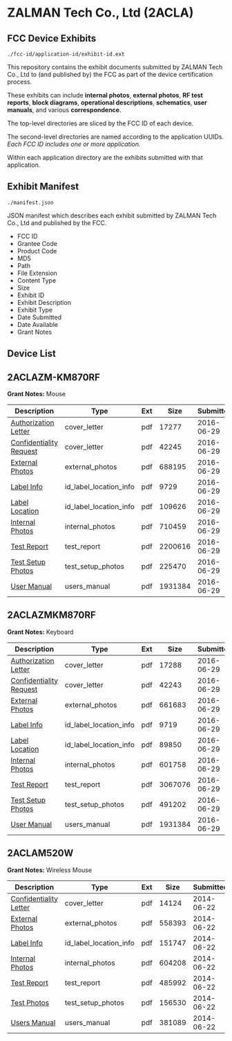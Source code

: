 # ZALMAN Tech Co., Ltd (2ACLA)
## FCC Device Exhibits

```
./fcc-id/application-id/exhibit-id.ext
```

This repository contains the exhibit documents submitted by ZALMAN Tech Co., Ltd to (and published by) the FCC as part of the device certification process.

These exhibits can include **internal photos**, **external photos**, **RF test reports**, **block diagrams**, **operational descriptions**, **schematics**, **user manuals**, and various **correspondence**.

The top-level directories are sliced by the FCC ID of each device.

The second-level directories are named according to the application UUIDs. *Each FCC ID includes one or more application.*

Within each application directory are the exhibits submitted with that application. 

## Exhibit Manifest

```
./manifest.json
```

JSON manifest which describes each exhibit submitted by ZALMAN Tech Co., Ltd and published by the FCC.

- FCC ID
- Grantee Code
- Product Code
- MD5
- Path
- File Extension
- Content Type
- Size
- Exhibit ID
- Exhibit Description
- Exhibit Type
- Date Submitted
- Date Available
- Grant Notes

## Device List
## 2ACLAZM-KM870RF
**Grant Notes:** Mouse

| Description | Type | Ext | Size | Submitted | Available |
| ----------- | ---- | --- | ---- | --------- | --------- |
| [Authorization Letter](2ACLAZM-KM870RF/21bccc3c180ad0a29620405fd00120a0/3044986.pdf) | cover_letter | pdf | 17277 | 2016-06-29 | 2016-06-29 |
| [Confidentiality Request](2ACLAZM-KM870RF/21bccc3c180ad0a29620405fd00120a0/3044987.pdf) | cover_letter | pdf | 42245 | 2016-06-29 | 2016-06-29 |
| [External Photos](2ACLAZM-KM870RF/21bccc3c180ad0a29620405fd00120a0/3044988.pdf) | external_photos | pdf | 688195 | 2016-06-29 | 2016-06-29 |
| [Label Info](2ACLAZM-KM870RF/21bccc3c180ad0a29620405fd00120a0/3044990.pdf) | id_label_location_info | pdf | 9729 | 2016-06-29 | 2016-06-29 |
| [Label Location](2ACLAZM-KM870RF/21bccc3c180ad0a29620405fd00120a0/3044991.pdf) | id_label_location_info | pdf | 109626 | 2016-06-29 | 2016-06-29 |
| [Internal Photos](2ACLAZM-KM870RF/21bccc3c180ad0a29620405fd00120a0/3044989.pdf) | internal_photos | pdf | 710459 | 2016-06-29 | 2016-06-29 |
| [Test Report](2ACLAZM-KM870RF/21bccc3c180ad0a29620405fd00120a0/3044994.pdf) | test_report | pdf | 2200616 | 2016-06-29 | 2016-06-29 |
| [Test Setup Photos](2ACLAZM-KM870RF/21bccc3c180ad0a29620405fd00120a0/3044992.pdf) | test_setup_photos | pdf | 225470 | 2016-06-29 | 2016-06-29 |
| [User Manual](2ACLAZM-KM870RF/21bccc3c180ad0a29620405fd00120a0/3044945.pdf) | users_manual | pdf | 1931384 | 2016-06-29 | 2016-06-29 |
## 2ACLAZMKM870RF
**Grant Notes:** Keyboard

| Description | Type | Ext | Size | Submitted | Available |
| ----------- | ---- | --- | ---- | --------- | --------- |
| [Authorization Letter](2ACLAZMKM870RF/dea7a6f65bf0b626e229b2f07cf76318/3044938.pdf) | cover_letter | pdf | 17288 | 2016-06-29 | 2016-06-29 |
| [Confidentiality Request](2ACLAZMKM870RF/dea7a6f65bf0b626e229b2f07cf76318/3044939.pdf) | cover_letter | pdf | 42243 | 2016-06-29 | 2016-06-29 |
| [External Photos](2ACLAZMKM870RF/dea7a6f65bf0b626e229b2f07cf76318/3044940.pdf) | external_photos | pdf | 661683 | 2016-06-29 | 2016-06-29 |
| [Label Info](2ACLAZMKM870RF/dea7a6f65bf0b626e229b2f07cf76318/3044942.pdf) | id_label_location_info | pdf | 9719 | 2016-06-29 | 2016-06-29 |
| [Label Location](2ACLAZMKM870RF/dea7a6f65bf0b626e229b2f07cf76318/3044943.pdf) | id_label_location_info | pdf | 89850 | 2016-06-29 | 2016-06-29 |
| [Internal Photos](2ACLAZMKM870RF/dea7a6f65bf0b626e229b2f07cf76318/3044941.pdf) | internal_photos | pdf | 601758 | 2016-06-29 | 2016-06-29 |
| [Test Report](2ACLAZMKM870RF/dea7a6f65bf0b626e229b2f07cf76318/3044946.pdf) | test_report | pdf | 3067076 | 2016-06-29 | 2016-06-29 |
| [Test Setup Photos](2ACLAZMKM870RF/dea7a6f65bf0b626e229b2f07cf76318/3044944.pdf) | test_setup_photos | pdf | 491202 | 2016-06-29 | 2016-06-29 |
| [User Manual](2ACLAZMKM870RF/dea7a6f65bf0b626e229b2f07cf76318/3044945.pdf) | users_manual | pdf | 1931384 | 2016-06-29 | 2016-06-29 |
## 2ACLAM520W
**Grant Notes:** Wireless Mouse

| Description | Type | Ext | Size | Submitted | Available |
| ----------- | ---- | --- | ---- | --------- | --------- |
| [Confidentiality Letter](2ACLAM520W/f7ecfc6fb039f45a03c1fdb79c5b7f2e/2302608.pdf) | cover_letter | pdf | 14124 | 2014-06-22 | 2014-06-22 |
| [External Photos](2ACLAM520W/f7ecfc6fb039f45a03c1fdb79c5b7f2e/2302609.pdf) | external_photos | pdf | 558393 | 2014-06-22 | 2014-06-22 |
| [Label Info](2ACLAM520W/f7ecfc6fb039f45a03c1fdb79c5b7f2e/2302611.pdf) | id_label_location_info | pdf | 151747 | 2014-06-22 | 2014-06-22 |
| [Internal Photos](2ACLAM520W/f7ecfc6fb039f45a03c1fdb79c5b7f2e/2302610.pdf) | internal_photos | pdf | 604208 | 2014-06-22 | 2014-06-22 |
| [Test Report](2ACLAM520W/f7ecfc6fb039f45a03c1fdb79c5b7f2e/2302614.pdf) | test_report | pdf | 485992 | 2014-06-22 | 2014-06-22 |
| [Test Photos](2ACLAM520W/f7ecfc6fb039f45a03c1fdb79c5b7f2e/2302613.pdf) | test_setup_photos | pdf | 156530 | 2014-06-22 | 2014-06-22 |
| [Users Manual](2ACLAM520W/f7ecfc6fb039f45a03c1fdb79c5b7f2e/2302612.pdf) | users_manual | pdf | 381089 | 2014-06-22 | 2014-06-22 |
